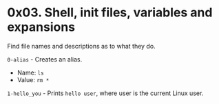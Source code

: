 # 0x03. Shell, init files, variables and expansions

Find file names and descriptions as to what they do.

`0-alias` - Creates an alias.
* Name: `ls`
* Value: `rm *`

`1-hello_you` - Prints `hello user`, where user is the current Linux user.
